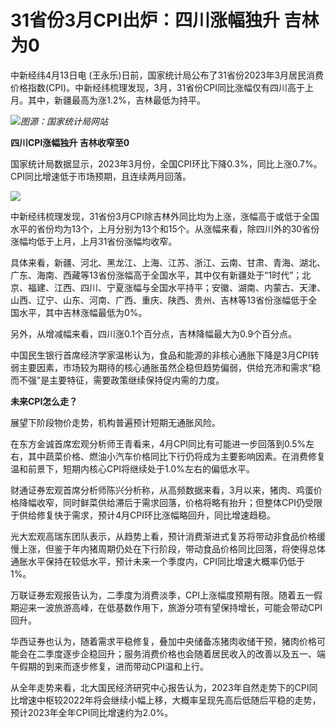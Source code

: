 # 31省份3月CPI出炉：四川涨幅独升 吉林为0

中新经纬4月13日电
(王永乐)日前，国家统计局公布了31省份2023年3月居民消费价格指数(CPI)。中新经纬梳理发现，3月，31省份CPI同比涨幅仅有四川高于上月。其中，新疆最高为涨1.2%，吉林最低为持平。

![](https://inews.gtimg.com/om_bt/O2PUnRP0M98DzAt1X2jDKBYcs7H-74OR6j05R6LMZPitQAA/1000)_图源：国家统计局网站_

**四川CPI涨幅独升 吉林收窄至0**

国家统计局数据显示，2023年3月份，全国CPI环比下降0.3%，同比上涨0.7%。CPI同比增速低于市场预期，且连续两月回落。

![](https://inews.gtimg.com/om_bt/O4DxD1ZiE_VjpA9Zf6KJ0RU1twCK1yyDZRSnUgU_2jzVEAA/1000)

中新经纬梳理发现，31省份3月CPI除吉林外同比均为上涨，涨幅高于或低于全国水平的省份均为13个，上月分别为13个和15个。从涨幅来看，除四川外的30省份涨幅均低于上月，上月31省份涨幅均收窄。

具体来看，新疆、河北、黑龙江、上海、江苏、浙江、云南、甘肃、青海、湖北、广东、海南、西藏等13省份涨幅高于全国水平，其中仅有新疆处于“1时代”；北京、福建、江西、四川、宁夏涨幅与全国水平持平；安徽、湖南、内蒙古、天津、山西、辽宁、山东、河南、广西、重庆、陕西、贵州、吉林等13省份涨幅低于全国水平，其中吉林涨幅最低为0%。

另外，从增减幅来看，四川涨0.1个百分点，吉林降幅最大为0.9个百分点。

中国民生银行首席经济学家温彬认为，食品和能源的非核心通胀下降是3月CPI转弱主要因素，市场较为期待的核心通胀虽然企稳但趋势偏弱，供给充沛和需求“稳而不强”是主要特征，需要政策继续保持促内需的力度。

**未来CPI怎么走？**

展望下阶段物价走势，机构普遍预计短期无通胀风险。

在东方金诚首席宏观分析师王青看来，4月CPI同比有可能进一步回落到0.5%左右，其中蔬菜价格、燃油小汽车价格同比下行仍将成为主要影响因素。在消费修复温和前景下，短期内核心CPI将继续处于1.0%左右的偏低水平。

财通证券宏观首席分析师陈兴分析称，从高频数据来看，3月以来，猪肉、鸡蛋价格降幅收窄，同时鲜菜供给滞后于需求回落，价格将略有抬升；但整体CPI仍受限于供给修复快于需求，预计4月CPI环比涨幅略回升，同比增速趋稳。

光大宏观高瑞东团队表示，从趋势上看，预计消费渐进式复苏将带动非食品价格缓慢上涨，但鉴于年内猪周期仍处在下行阶段，带动食品价格同比回落，将使得总体通胀水平保持在较低水平，预计未来一个季度内，CPI同比增速大概率仍低于1%。

万联证券宏观报告认为，二季度为消费淡季，CPI上涨幅度预期有限。随着五一假期迎来一波旅游高峰，在低基数作用下，旅游分项有望保持增长，可能会带动CPI回升。

华西证券也认为，随着需求平稳修复，叠加中央储备冻猪肉收储干预，猪肉价格可能会在二季度逐步企稳回升；服务消费价格也会随着居民收入的改善以及五一、端午假期的到来而逐步修复，进而带动CPI温和上行。

从全年走势来看，北大国民经济研究中心报告认为，2023年自然走势下的CPI同比增速中枢较2022年将会继续小幅上移，大概率呈现先高后低随后平稳的走势，预计2023年全年CPI同比增速约为2.0%。

